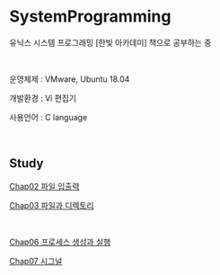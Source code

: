 # SystemProgramming

유닉스 시스템 프로그래밍 [한빛 아카데미] 책으로 공부하는 중

<br/>

운영체제 : VMware, Ubuntu 18.04

개발환경 : Vi 편집기

사용언어 : C language

<br/>

## Study

[Chap02 파일 입출력](docs/Chap2_file-input-output.md)

[Chap03 파일과 디렉토리](docs/Chap3_file-and-directory.md)

<br/>

[Chap06 프로세스 생성과 실행](docs/Chap6_process-creation-and-execution.md)

[Chap07 시그널](docs/Chap7_signal.md)